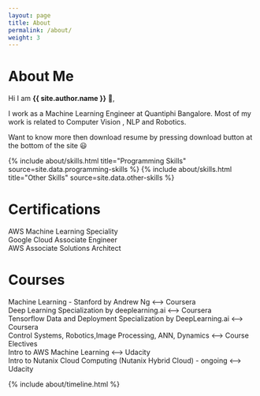 ```yaml
---
layout: page
title: About
permalink: /about/
weight: 3
---
```


# **About Me**

Hi I am **{{ site.author.name }}** :wave:,<br>

I work as a Machine Learning Engineer at Quantiphi Bangalore. Most of my work is related to Computer Vision , NLP and Robotics. <br>

Want to know more then download resume by pressing download button at the bottom of the site :smiley:


<div class="row">
{% include about/skills.html title="Programming Skills" source=site.data.programming-skills %}
{% include about/skills.html title="Other Skills" source=site.data.other-skills %}
</div>

# **Certifications**
AWS Machine Learning Speciality <br>
Google Cloud Associate Engineer <br>
AWS Associate Solutions Architect <br>


# **Courses**
Machine Learning - Stanford by Andrew Ng                          <--> Coursera <br>
Deep Learning Specialization by deeplearning.ai                   <--> Coursera <br>
Tensorflow Data and Deployment Specialization by DeepLearning.ai  <--> Coursera <br>
Control Systems, Robotics,Image Processing, ANN, Dynamics         <--> Course Electives <br>
Intro to AWS Machine Learning                                     <--> Udacity <br>
Intro to Nutanix Cloud Computing (Nutanix Hybrid Cloud) - ongoing <--> Udacity <br>
 

<div class="row">
{% include about/timeline.html %}
</div>
